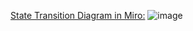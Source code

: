 

<a href="https://miro.com/app/board/uXjVM4hdL9w=/?share_link_id=937822756768" target="_blank">State Transition Diagram in Miro:</a>
![image](https://github.com/user-attachments/assets/024651e7-9a7c-446b-8958-43a56423295b)
